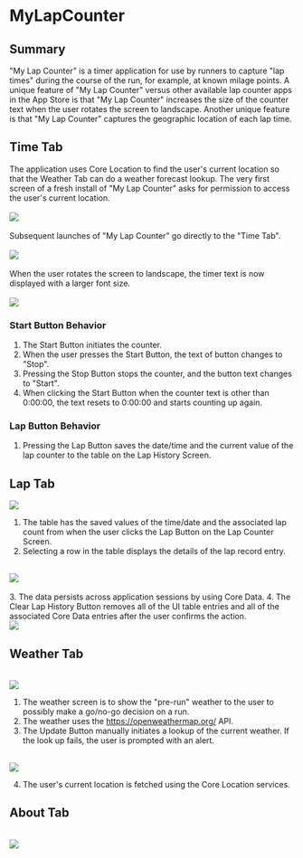 # MyLapCounter
## Summary
"My Lap Counter" is a timer application for use by runners to capture "lap times" during the course of the run, for example, at known milage points. A unique feature of "My Lap Counter" versus other available lap counter apps in the App Store is that "My Lap Counter" increases the size of the counter text when the user rotates the screen to landscape. Another unique feature is that "My Lap Counter" captures the geographic location of each lap time.
## Time Tab
The application uses Core Location to find the user's current location so that the Weather Tab can do a weather forecast lookup. The very first screen of a fresh install of "My Lap Counter" asks for permission to access the user's current location.
<br/>
<br/>
<kbd><img src="https://raw.githubusercontent.com/sieger43/MyLapCounter/master/Screen_00.png" /></kbd>
<br/>
<br/>
Subsequent launches of "My Lap Counter" go directly to the "Time Tab".
<br/>
<br/>
<kbd><img src="https://raw.githubusercontent.com/sieger43/MyLapCounter/master/Screen_01.png" /></kbd> 
<br/>
<br/>
When the user rotates the screen to landscape, the timer text is now displayed with a larger font size. 
<br/>
<br/>
<kbd><img src="https://raw.githubusercontent.com/sieger43/MyLapCounter/master/Screen_01a.png" /></kbd>
<br/>
### Start Button Behavior
1. The Start Button initiates the counter. 
2. When the user presses the Start Button, the text of button changes to "Stop".
3. Pressing the Stop Button stops the counter, and the button text changes to "Start".
4. When clicking the Start Button when the counter text is other than 0:00:00, the text resets to 0:00:00 and starts counting up again.
### Lap Button Behavior
1. Pressing the Lap Button saves the date/time and the current value of the lap counter to the table on the Lap History Screen.
## Lap Tab
<kbd><img src="https://raw.githubusercontent.com/sieger43/MyLapCounter/master/Screen_02.png" /></kbd>
1. The table has the saved values of the time/date and the associated lap count from when the user clicks the Lap Button on the Lap Counter Screen.
2. Selecting a row in the table displays the details of the lap record entry.
<br/>
<kbd><img src="https://raw.githubusercontent.com/sieger43/MyLapCounter/master/Screen_02a.png" /></kbd>
<br/>
<br/>
3. The data persists across application sessions by using Core Data.
4. The Clear Lap History Button removes all of the UI table entries and all of the associated Core Data entries after the user confirms the action.
<br/>
<kbd><img src="https://raw.githubusercontent.com/sieger43/MyLapCounter/master/Screen_02b.png" /></kbd>
<br/>

## Weather Tab
<br/>
<kbd><img src="https://raw.githubusercontent.com/sieger43/MyLapCounter/master/Screen_03.png" /></kbd>

1. The weather screen is to show the "pre-run" weather to the user to possibly make a go/no-go decision on a run.
2. The weather uses the https://openweathermap.org/ API.
3. The Update Button manually initiates a lookup of the current weather. If the look up fails, the user is prompted with an alert.
<br/>
<kbd><img src="https://raw.githubusercontent.com/sieger43/MyLapCounter/master/Screen_03a.png" /></kbd>

4. The user's current location is fetched using the Core Location services.

## About Tab
<br/>
<kbd><img src="https://raw.githubusercontent.com/sieger43/MyLapCounter/master/Screen_04.png" /></kbd>
